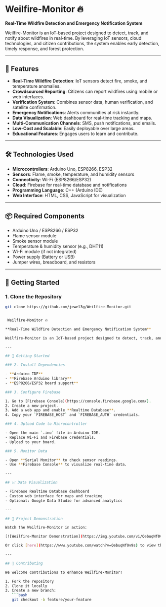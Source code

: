 # Weilfire-Monitor 🔥

**Real-Time Wildfire Detection and Emergency Notification System**  

Weilfire-Monitor is an IoT-based project designed to detect, track, and notify about wildfires in real-time. By leveraging IoT sensors, cloud technologies, and citizen contributions, the system enables early detection, timely response, and forest protection.

---

## 🌟 Features

- **Real-Time Wildfire Detection**: IoT sensors detect fire, smoke, and temperature anomalies.  
- **Crowdsourced Reporting**: Citizens can report wildfires using mobile or web interfaces.  
- **Verification System**: Combines sensor data, human verification, and satellite confirmation.  
- **Emergency Notifications**: Alerts communities at risk instantly.  
- **Data Visualization**: Web dashboard for real-time tracking and maps.  
- **Multi-Communication Channels**: SMS, push notifications, and emails.  
- **Low-Cost and Scalable**: Easily deployable over large areas.  
- **Educational Features**: Engages users to learn and contribute.

---

## 🛠️ Technologies Used

- **Microcontrollers**: Arduino Uno, ESP8266, ESP32  
- **Sensors**: Flame, smoke, temperature, and humidity sensors  
- **Connectivity**: Wi-Fi (ESP8266/ESP32)  
- **Cloud**: Firebase for real-time database and notifications  
- **Programming Language**: C++ (Arduino IDE)  
- **Web Interface**: HTML, CSS, JavaScript for visualization

---

## 📦 Required Components

- Arduino Uno / ESP8266 / ESP32  
- Flame sensor module  
- Smoke sensor module  
- Temperature & humidity sensor (e.g., DHT11)  
- Wi-Fi module (if not integrated)  
- Power supply (Battery or USB)  
- Jumper wires, breadboard, and resistors  

---

## 🚀 Getting Started

### 1. Clone the Repository

```bash
git clone https://github.com/jewel3g/Weilfire-Monitor.git


 Weilfire-Monitor 🔥

**Real-Time Wildfire Detection and Emergency Notification System**

Weilfire-Monitor is an IoT-based project designed to detect, track, and notify about wildfires in real-time. By leveraging IoT sensors, cloud technologies, and citizen contributions, the system enables early detection, timely response, and forest protection.

---

## 🚀 Getting Started

### 2. Install Dependencies

- **Arduino IDE**  
- **Firebase Arduino library**  
- **ESP8266/ESP32 board support**

### 3. Configure Firebase

1. Go to [Firebase Console](https://console.firebase.google.com/).  
2. Create a new project.  
3. Add a web app and enable **Realtime Database**.  
4. Copy your `FIREBASE_HOST` and `FIREBASE_AUTH` credentials.  

### 4. Upload Code to Microcontroller

- Open the main `.ino` file in Arduino IDE.  
- Replace Wi-Fi and Firebase credentials.  
- Upload to your board.  

### 5. Monitor Data

- Open **Serial Monitor** to check sensor readings.  
- Use **Firebase Console** to visualize real-time data.

---

## 📈 Data Visualization

- Firebase Realtime Database dashboard  
- Custom web interface for maps and tracking  
- Optional: Google Data Studio for advanced analytics  

---

## 🎥 Project Demonstration

Watch the Weilfire-Monitor in action:  

[![Weilfire-Monitor Demonstration](https://img.youtube.com/vi/QebuqNf0v9s/0.jpg)](https://www.youtube.com/watch?v=QebuqNf0v9s)  

Or click [here](https://www.youtube.com/watch?v=QebuqNf0v9s) to view the full video.

---

## 🤝 Contributing

We welcome contributions to enhance Weilfire-Monitor!  

1. Fork the repository  
2. Clone it locally  
3. Create a new branch:  
   ```bash
   git checkout -b feature/your-feature




